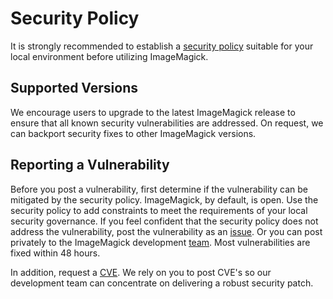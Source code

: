 # Security Policy

It is strongly recommended to establish a [security policy](https://imagemagick.org/script/security-policy.php) suitable for your local environment before utilizing ImageMagick.

## Supported Versions

We encourage users to upgrade to the latest ImageMagick release to ensure that all known security vulnerabilities are addressed.  On request, we can backport security fixes to other ImageMagick versions.

## Reporting a Vulnerability

Before you post a vulnerability, first determine if the vulnerability can be mitigated by the security policy.  ImageMagick, by default, is open. Use the security policy to add constraints to meet the requirements of your local security governance.  If you feel confident that the security policy does not address the vulnerability, post the vulnerability as an [issue](https://github.com/ImageMagick/ImageMagick/issues). Or you can post privately to the ImageMagick development [team](https://imagemagick.org/script/contact.php). Most vulnerabilities are fixed within 48 hours.

In addition, request a [CVE](https://www.cve.org/ResourcesSupport/ReportRequest).  We rely on you to post CVE's so our development team can concentrate on delivering a robust security patch.
